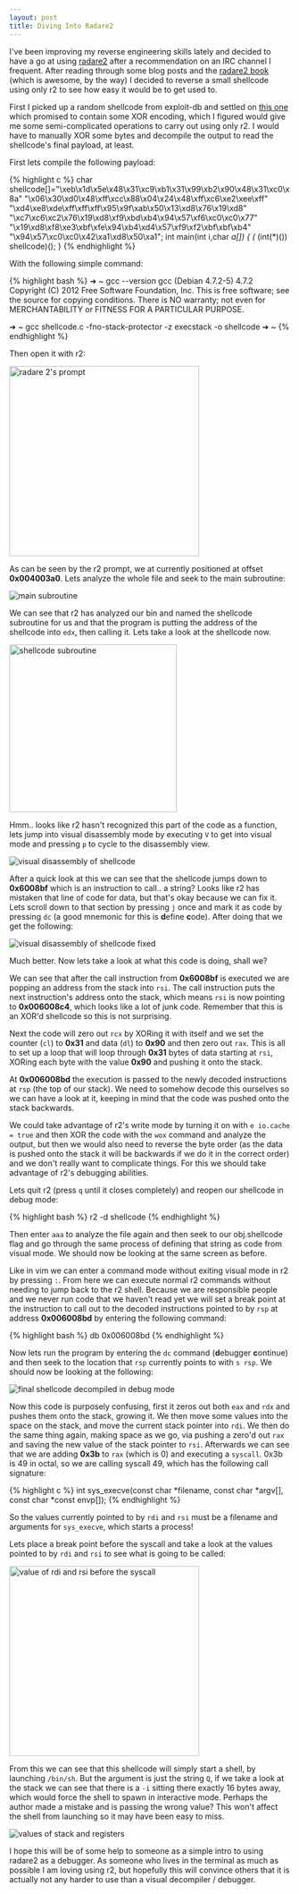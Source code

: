 ```yaml
---
layout: post
title: Diving Into Radare2
---
```


I've been improving my reverse engineering skills lately and decided to have a go at using [radare2](http://radare2.org) after a recommendation on an IRC channel I frequent. After reading through some blog posts and the [radare2 book](https://www.gitbook.com/book/radare/radare2book/details) (which is awesome, by the way) I decided to reverse a small shellcode using only r2 to see how easy it would be to get used to.

First I picked up a random shellcode from exploit-db and settled on [this one](https://exploit-db.com/exploits/39869/) which promised to contain some XOR encoding, which I figured would give me some semi-complicated operations to carry out using only r2. I would have to manually XOR some bytes and decompile the output to read the shellcode's final payload, at least.

First lets compile the following payload:

{% highlight c %}
char shellcode[]="\xeb\x1d\x5e\x48\x31\xc9\xb1\x31\x99\xb2\x90\x48\x31\xc0\x8a"
                 "\x06\x30\xd0\x48\xff\xcc\x88\x04\x24\x48\xff\xc6\xe2\xee\xff"
                 "\xd4\xe8\xde\xff\xff\xff\x95\x9f\xab\x50\x13\xd8\x76\x19\xd8"
                 "\xc7\xc6\xc2\x76\x19\xd8\xf9\xbd\xb4\x94\x57\xf6\xc0\xc0\x77"
                 "\x19\xd8\xf8\xe3\xbf\xfe\x94\xb4\xd4\x57\xf9\xf2\xbf\xbf\xb4"
                 "\x94\x57\xc0\xc0\x42\xa1\xd8\x50\xa1";
int main(int i,char *a[])
{
    (* (int(*)()) shellcode)();
}
{% endhighlight %}

With the following simple command:

{% highlight bash %}
➜  ~ gcc --version
gcc (Debian 4.7.2-5) 4.7.2
Copyright (C) 2012 Free Software Foundation, Inc.
This is free software; see the source for copying conditions.  There is NO
warranty; not even for MERCHANTABILITY or FITNESS FOR A PARTICULAR PURPOSE.

➜  ~ gcc shellcode.c -fno-stack-protector -z execstack -o shellcode
➜  ~
{% endhighlight %}

Then open it with r2:

<img src="/images/2016-06-22/561CySN.png" width="340" alt="radare 2's prompt" />

As can be seen by the r2 prompt, we at currently positioned at offset **0x004003a0**. Lets analyze the whole file and seek to the main subroutine:

![main subroutine](/images/2016-06-22/9A4n0rn.png)

We can see that r2 has analyzed our bin and named the shellcode subroutine for us and that the program is putting the address of the shellcode into `edx`, then calling it. Lets take a look at the shellcode now.

<img src="/images/2016-06-22/vP7Mps8.png" width="300" alt="shellcode subroutine" />

Hmm.. looks like r2 hasn't recognized this part of the code as a function, lets jump into visual disassembly mode by executing `V` to get into visual mode and pressing `p` to cycle to the disassembly view.

![visual disassembly of shellcode](/images/2016-06-22/jhNnMjb.png)

After a quick look at this we can see that the shellcode jumps down to **0x6008bf** which is an instruction to call.. a string? Looks like r2 has mistaken that line of code for data, but that's okay because we can fix it. Lets scroll down to that section by pressing `j` once and mark it as code by pressing `dc` (a good mnemonic for this is **d**efine **c**ode). After doing that we get the following:

![visual disassembly of shellcode fixed](/images/2016-06-22/zwrPBhd.png)

Much better. Now lets take a look at what this code is doing, shall we?

We can see that after the call instruction from **0x6008bf** is executed we are popping an address from the stack into `rsi`. The call instruction puts the next instruction's address onto the stack, which means `rsi` is now pointing to **0x006008c4**, which looks like a lot of junk code. Remember that this is an XOR'd shellcode so this is not surprising.

Next the code will zero out `rcx` by XORing it with itself and we set the counter (`cl`) to **0x31** and data (`dl`) to **0x90** and then zero out `rax`. This is all to set up a loop that will loop through **0x31** bytes of data starting at `rsi`, XORing each byte with the value **0x90** and pushing it onto the stack.

At **0x006008bd** the execution is passed to the newly decoded instructions at `rsp` (the top of our stack). We need to somehow decode this ourselves so we can have a look at it, keeping in mind that the code was pushed onto the stack backwards.

We could take advantage of r2's write mode by turning it on with `e io.cache = true` and then XOR the code with the `wox` command and analyze the output, but then we would also need to reverse the byte order (as the data is pushed onto the stack it will be backwards if we do it in the correct order) and we don't really want to complicate things. For this we should take advantage of r2's debugging abilities.

Lets quit r2 (press `q` until it closes completely) and reopen our shellcode in debug mode:

{% highlight bash %}
r2 -d shellcode
{% endhighlight %}

Then enter `aaa` to analyze the file again and then seek to our obj.shellcode flag and go through the same process of defining that string as code from visual mode. We should now be looking at the same screen as before.

Like in vim we can enter a command mode without exiting visual mode in r2 by pressing `:`. From here we can execute normal r2 commands without needing to jump back to the r2 shell. Because we are responsible people and we never run code that we haven't read yet we will set a break point at the instruction to call out to the decoded instructions pointed to by `rsp` at address **0x006008bd** by entering the following command:

{% highlight bash %}
db 0x006008bd
{% endhighlight %}

Now lets run the program by entering the `dc` command (**d**ebugger **c**ontinue) and then seek to the location that `rsp` currently points to with `s rsp`. We should now be looking at the following:

![final shellcode decompiled in debug mode](/images/2016-06-22/f5BbRqK.png)

Now this code is purposely confusing, first it zeros out both `eax` and `rdx` and pushes them onto the stack, growing it. We then move some values into the space on the stack, and move the current stack pointer into `rdi`. We then do the same thing again, making space as we go, via pushing a zero'd out `rax` and saving the new value of the stack pointer to `rsi`. Afterwards we can see that we are adding **0x3b** to `rax` (which is 0) and executing a `syscall`. 0x3b is 49 in octal, so we are calling syscall 49, which has the following call signature:

{% highlight c %}
int sys_execve(const char *filename, const char *argv[], const char *const envp[]);
{% endhighlight %}

So the values currently pointed to by `rdi` and `rsi` must be a filename and arguments for `sys_execve`, which starts a process!

Lets place a break point before the syscall and take a look at the values pointed to by `rdi` and `rsi` to see what is going to be called:

<img src="/images/2016-06-22/3Tfkit3.png" width="340" alt="value of rdi and rsi before the syscall" />

From this we can see that this shellcode will simply start a shell, by launching `/bin/sh`. But the argument is just the string `Q`, if we take a look at the stack we can see that there is a `-i` sitting there exactly 16 bytes away, which would force the shell to spawn in interactive mode. Perhaps the author made a mistake and is passing the wrong value? This won't affect the shell from launching so it may have been easy to miss.

![values of stack and registers](/images/2016-06-22/LHmfBE4.png)

I hope this will be of some help to someone as a simple intro to using radare2 as a debugger. As someone who lives in the terminal as much as possible I am loving using r2, but hopefully this will convince others that it is actually not any harder to use than a visual decompiler / debugger.
